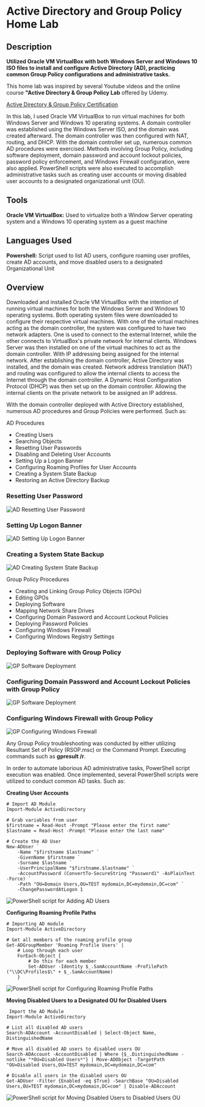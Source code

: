 # Active Directory and Group Policy Home Lab

## Description

**Utilized Oracle VM VirtualBox with both Windows Server and Windows 10 ISO files to install and configure Active Directory (AD), practicing common Group Policy configurations and administrative tasks.**

This home lab was inspired by several Youtube videos and the online course **"Active Directory & Group Policy Lab** offered by Udemy.

<a href="https://github.com/AaronRMartinez/Active-Directory-and-Group-Policy-Home-Lab/blob/main/ActiveDirectoryandGroupPolicyLab.pdf">Active Directory & Group Policy Certification</a>

In this lab, I used Oracle VM VirtualBox to run virtual machines for both Windows Server and Windows 10 operating systems. A domain controller was established using the Windows Server ISO, and the domain was created afterward. The domain controller was then configured with NAT, routing, and DHCP. With the domain controller set up, numerous common AD procedures were exercised. Methods involving Group Policy, including software deployment, domain password and account lockout policies, password policy enforcement, and Windows Firewall configuration, were also applied. PowerShell scripts were also executed to accomplish administrative tasks such as creating user accounts or moving disabled user accounts to a designated organizational unit (OU).

## Tools

**Oracle VM VirtualBox:** Used to virtualize both a Window Server operating system and a Windows 10 operating system as a guest machine

## Languages Used

**Powershell:** Script used to list AD users, configure roaming user profiles, create AD accounts, and move disabled users to a designated Organizational Unit

## Overview

Downloaded and installed Oracle VM VirtualBox with the intention of running virtual machines for both the Windows Server and Windows 10 operating systems. Both operating system files were downloaded to configure their respective virtual machines. With one of the virtual machines acting as the domain controller, the system was configured to have two network adapters. One is used to connect to the external Internet, while the other connects to VirtualBox's private network for internal clients. Windows Server was then installed on one of the virtual machines to act as the domain controller. With IP addressing being assigned for the internal network. After establishing the domain controller, Active Directory was installed, and the domain was created. Network address translation (NAT) and routing was configured to allow the internal clients to access the Internet through the domain controller. A Dynamic Host Configuration Protocol (DHCP) was then set up on the domain controller. Allowing the internal clients on the private network to be assigned an IP address.

With the domain controller deployed with Active Directory established, numerous AD procedures and Group Policies were performed. Such as:

AD Procedures
  - Creating Users
  - Searching Objects
  - Resetting User Passwords
  - Disabling and Deleting User Accounts
  - Setting Up a Logon Banner
  - Configuring Roaming Profiles for User Accounts
  - Creating a System State Backup
  - Restoring an Active Directory Backup

### Resetting User Password
![AD Resetting User Password](https://github.com/AaronRMartinez/Active-Directory-and-Group-Policy-Home-Lab/blob/main/ULab%20Screenshots/ULab%20ResetPassword.jpg)

### Setting Up Logon Banner
![AD Setting Up Logon Banner](https://github.com/AaronRMartinez/Active-Directory-and-Group-Policy-Home-Lab/blob/main/ULab%20Screenshots/ULab%20InteractiveLogon.jpg)

### Creating a System State Backup
![AD Creating System State Backup](https://github.com/AaronRMartinez/Active-Directory-and-Group-Policy-Home-Lab/blob/main/ULab%20Screenshots/ULab%20CreatingBackup.jpg)

Group Policy Procedures
  - Creating and Linking Group Policy Objects (GPOs)
  - Editing GPOs
  - Deploying Software
  - Mapping Network Share Drives
  - Configuring Domain Password and Account Lockout Policies
  - Deploying Password Policies
  - Configuring Windows Firewall
  - Configuring Windows Registry Settings

### Deploying Software with Group Policy
![GP Software Deployment](https://github.com/AaronRMartinez/Active-Directory-and-Group-Policy-Home-Lab/blob/main/ULab%20Screenshots/ULab%20GPDeploySoftware.jpg)

### Configuring Domain Password and Account Lockout Policies with Group Policy
![GP Software Deployment](https://github.com/AaronRMartinez/Active-Directory-and-Group-Policy-Home-Lab/blob/main/ULab%20Screenshots/ULab%20GPPassAccountPolicies.jpg)

### Configuring Windows Firewall with Group Policy
![GP Configuring Windows Firewall](https://github.com/AaronRMartinez/Active-Directory-and-Group-Policy-Home-Lab/blob/main/ULab%20Screenshots/ULab%20GPFirewall.jpg)

Any Group Policy troubleshooting was conducted by either utilizing Resultant Set of Policy (RSOP.msc) or the Command Prompt. Executing commands such as **gpresult /r**.

In order to automate laborious AD administrative tasks, PowerShell script execution was enabled. Once implemented, several PowerShell scripts were utilized to conduct common AD tasks. Such as:

**Creating User Accounts**

```
﻿# Import AD Module
Import-Module ActiveDirectory

# Grab variables from user
$firstname = Read-Host -Prompt "Please enter the first name"
$lastname = Read-Host -Prompt "Please enter the last name"

# Create the AD User
New-ADUser `
    -Name "$firstname $lastname" `
    -GivenName $firstname `
    -Surname $lastname `
    -UserPrincipalName "$firstname.$lastname" `
    -AccountPassword (ConvertTo-SecureString "Password1" -AsPlainText -Force) `
    -Path "OU=Domain Users,OU=TEST mydomain,DC=mydomain,DC=com" `
    -ChangePasswordAtLogon 1
```

![PowerShell script for Adding AD Users](https://github.com/AaronRMartinez/Active-Directory-and-Group-Policy-Home-Lab/blob/main/ULab%20Screenshots/ULab%20PWRShellAddingUsers.jpg)


**Configuring Roaming Profile Paths**

```
﻿# Importing AD module
Import-Module ActiveDirectory

# Get all members of the roaming profile group
Get-ADGroupMember 'Roaming Profile Users' |
    # Loop through each user
    ForEach-Object {
        # Do this for each member
        Set-ADUser -Identity $_.SamAccountName -ProfilePath ("\\DC\Profiles$\" + $_.SamAccountName)
    }
```

![PowerShell script for Configuring Roaming Profile Paths](https://github.com/AaronRMartinez/Active-Directory-and-Group-Policy-Home-Lab/blob/main/ULab%20Screenshots/ULab%20PWRShellConfigureProfilePath.jpg)

**Moving Disabled Users to a Designated OU for Disabled Users**

```
 Import the AD Module
Import-Module ActiveDirectory

# List all disabled AD users
Search-ADAccount -AccountDisabled | Select-Object Name, DistinguishedName

# Move all disabled AD users to disabled users OU
Search-ADAccount -AccountDisabled | Where {$_.DistinguishedName -notlike "*OU=Disabled Users*"} | Move-ADObject -TargetPath "OU=Disabled Users,OU=TEST mydomain,DC=mydomain,DC=com"

# Disable all users in the disabled users OU
Get-ADUser -Filter {Enabled -eq $True} -SearchBase "OU=Disabled Users,OU=TEST mydomain,DC=mydomain,DC=com" | Disable-ADAccount
```

![PowerShell script for Moving Disabled Users to Disabled Users OU](https://github.com/AaronRMartinez/Active-Directory-and-Group-Policy-Home-Lab/blob/main/ULab%20Screenshots/ULab%20PWRShellDisabledUsers.jpg)
